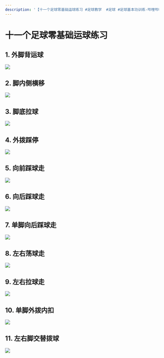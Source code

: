 ```yaml
---
description: '【十一个足球零基础运球练习 #足球教学  #足球 #足球基本功训练-哔哩哔哩】 https://b23.tv/HjxPPxZ'
---
```


# 十一个足球零基础运球练习

## 1. 外脚背运球

![](../.gitbook/assets/IMG\_6083.GIF)



## 2. 脚内侧横移

![](<../.gitbook/assets/IMG\_6084 (1).GIF>)



## 3. 脚底拉球

![](../.gitbook/assets/IMG\_6085.GIF)



## 4. 外拨踩停

![](../.gitbook/assets/IMG\_6086.GIF)



## 5. 向前踩球走

![](../.gitbook/assets/IMG\_6087.GIF)



## 6. 向后踩球走

![](<../.gitbook/assets/IMG\_6088 (1).GIF>)



## 7. 单脚向后踩球走

![](../.gitbook/assets/IMG\_6089.GIF)



## 8. 左右荡球走

![](../.gitbook/assets/IMG\_6079.GIF)



## 9. 左右拉球走

![](../.gitbook/assets/IMG\_6080.GIF)



## 10. 单脚外拨内扣

![](<../.gitbook/assets/IMG\_6081 (1).GIF>)



## 11. 左右脚交替拨球

![](../.gitbook/assets/IMG\_6082.GIF)






